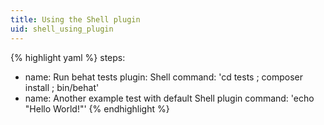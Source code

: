 ```yaml
---
title: Using the Shell plugin
uid: shell_using_plugin
---
```


{% highlight yaml %}
steps:
  - name: Run behat tests
    plugin: Shell
    command: 'cd tests ; composer install ; bin/behat'
  - name: Another example test with default Shell plugin
    command: 'echo "Hello World!"'
{% endhighlight %}
